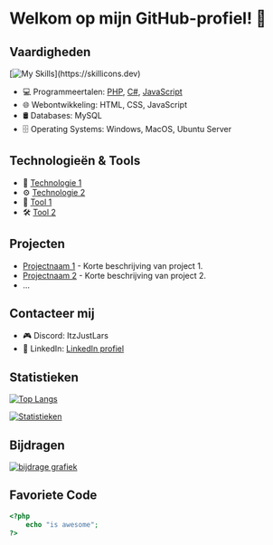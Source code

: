 

# Welkom op mijn GitHub-profiel! 👋

## Vaardigheden
[![My Skills](https://skillicons.dev/icons?i=js,html,css,php,cs,wordpress,mysql,)](https://skillicons.dev)

- 💻 Programmeertalen: [PHP](link_naar_taal1), [C#](link_naar_taal2), [JavaScript](link_naar_taal3)
- 🌐 Webontwikkeling: HTML, CSS, JavaScript
- 🛢️ Databases: MySQL
- 🗄️ Operating Systems: Windows, MacOS, Ubuntu Server

## Technologieën & Tools

- 🚀 [Technologie 1](link_naar_technologie1) 
- ⚙️ [Technologie 2](link_naar_technologie2)
- 🔧 [Tool 1](link_naar_tool1)
- 🛠️ [Tool 2](link_naar_tool2)

## Projecten

- [Projectnaam 1](link_naar_project1) - Korte beschrijving van project 1.
- [Projectnaam 2](link_naar_project2) - Korte beschrijving van project 2.
- ...

## Contacteer mij

- 🎮 Discord: ItzJustLars
- 🔗 LinkedIn: [LinkedIn profiel](link_naar_linkedin)

## Statistieken

[![Top Langs](https://github-readme-stats.vercel.app/api/top-langs/?username=ItsLars03&theme=radical&hide=hack,css,scss,html)](https://github.com/ItsLars03)

[![Statistieken](https://github-readme-stats.vercel.app/api?username=ItsLars03&show_icons=true&theme=radical)](https://github.com/ItsLars03)

## Bijdragen

[![bijdrage grafiek](https://github-readme-streak-stats.herokuapp.com/?user=ItsLars03&theme=radical)](https://github.com/ItsLars03)


## Favoriete Code

```php
<?php
    echo "is awesome";
?>
